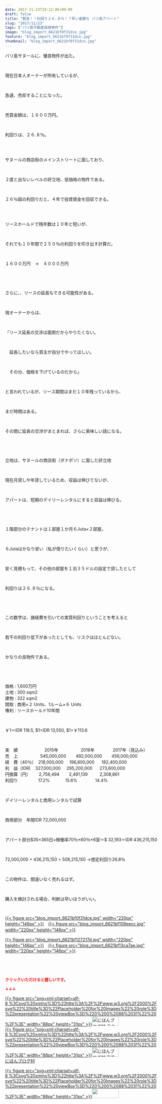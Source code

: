 ```yaml
---
date: 2017-11-23T19:12:06+09:00
draft: false
title: "緊急！！利回り２６.８％！？早い者勝ち バリ島アパート"
slug: "2017/11/23"
tags: ["バリ島不動産投資物件"]
image: "blog_import_6621bf0f31dce.jpg"
feature: "blog_import_6621bf0f31dce.jpg"
thumbnail: "blog_import_6621bf0f31dce.jpg"
---
```

<p>バリ島サヌールに、優良物件が出た。</p><p> </p><p>現在日本人オーナーが所有しているが、</p><p> </p><p>急遽、売却することになった。</p><p> </p><p>売買金額は、１６００万円。</p><p> </p><p>利回りは、２６.８％。</p><p> </p><p><br/>サヌールの商店街のメインストリートに面しており、</p><p> </p><p>２度と出ないレベルの好立地、低価格の物件である。</p><p> </p><p>２６％超の利回りだと、４年で投資資金を回収できる。</p><p> </p><p><br/>リースホールドで残年数は１０年と短いが、</p><p> </p><p>それでも１０年間で２５０％の利回りを叩き出す計算だ。</p><p> </p><p>１６００万円　→　４０００万円</p><p> </p><p> </p><p>さらに、、リースの延長もできる可能性がある。</p><p> </p><p>現オーナーからは、</p><p> </p><p>「リース延長の交渉は面倒だからやりたくない。</p><p> </p><p>　延長したいなら買主が自分でやってほしい。</p><p> </p><p>　その分、価格を下げているのだから」</p><p> </p><p>と言われているが、リース期間はまだ１０年残っているから、</p><p> </p><p>まだ時間はある。</p><p> </p><p>その間に延長の交渉がまとまれば、さらに美味しい話になる。</p><p> </p><p> </p><p>立地は、サヌールの商店街（ダナポソ）に面した好立地</p><p> </p><p>現在月貸しや年貸しているため、収益は伸びてないが、</p><p> </p><p>アパートは、短期のデイリーレンタルにすると収益は伸びる。</p><p> </p><p> </p><p>１階部分のテナントは１部屋１か月６Juta×２部屋。</p><p> </p><p>６Jutaはかなり安い（私が借りたいくらい）と思うが、</p><p> </p><p>安く見積もって、その他の部屋を１泊３５ドルの設定で貸したとして</p><p> </p><p>利回りは２６.８％になる。</p><p> </p><p> </p><p>この数字は、諸経費を引いての実質利回りということを考えると</p><p> </p><p>若干の利回り低下があったとしても、リスクはほとんどない。</p><p> </p><p>かなりの良物件である。</p><p> </p><p> </p><p>価格 : 1,600万円<br/>土地 : 300 sqm2<br/>建物 : 322 sqm2<br/>間取 : 商用×２ Units、1ルーム×６ Units<br/>権利 : リースホールド10年間</p><p> </p><p>￥1＝IDR 118.5, $1=IDR 13,550, $1=￥113.6</p><p> </p><p>実　績 　　　　　　2015年　　　 　　2016年　　　 　2017年（見込み）<br/>売　上 　　　　　545,000,000 　　492,000,000 　　456,000,000<br/>経　費（40％）  218,000,000     196,800,000      182,400,000<br/>利　益（IDR)    327,000,000     295,200,000      273,600,000<br/>円換算（円）       2,759,494        2,491,139          2,308,861<br/>利回り                 17.2%             15.6%               14.4%</p><p> </p><p>デイリーレンタルと商用レンタルで試算</p><p> </p><p>商用部分　年間IDR 72,000,000</p><p> </p><p>アパート部分$35×365日×稼働率70％×60％×6室＝$ 32,193＝IDR 436,215,150</p><p> </p><p>72,000,000 + 436,215,150 = 508,215,150 →想定利回り26.8％</p><p> </p><p>この物件は、間違いなく売れるはず。</p><p> </p><p>購入を検討される場合、判断は早いほうがいい。</p><p> </p><p><a href="blog_import_6621bf0f31dce.jpg">{{< figure src="blog_import_6621bf0f31dce.jpg" width="220px" height="146px" >}}</a>　<a href="blog_import_6621bf109eecc.jpg">{{< figure src="blog_import_6621bf109eecc.jpg" width="220px" height="146px" >}}</a>　</p><p><a href="blog_import_6621bf127217d.jpg">{{< figure src="blog_import_6621bf127217d.jpg" width="220px" height="146px" >}}</a>　<a href="blog_import_6621bf13ca7ae.jpg">{{< figure src="blog_import_6621bf13ca7ae.jpg" width="220px" height="146px" >}}</a></p><p> </p><p> </p><p><font color="#ff0000" size="2"><strong>クリックいただけると嬉しいです。</strong></font></p><p><font color="#ff0000" size="2"><strong>↓↓↓</strong></font></p><p><a href="ranking.html?p_cid=01260127" id="&amp;blogmura_banner" target="_blank">{{< figure src="svg+xml;charset=utf-8,%3Csvg%20xmlns%3D%22http%3A%2F%2Fwww.w3.org%2F2000%2Fsvg%22%20title%3D%22Placeholder%20for%20Images%22%20role%3D%22presentation%22%20viewBox%3D%220%200%2088%2031%22%20%2F%3E" width="88px" height="31px" >}}<noscript><img alt="にほんブログ村 その他生活ブログ 不動産投資へ" border="0" height="31" src="https://img-proxy.blog-video.jp/images?url=http%3A%2F%2Flife.blogmura.com%2Fhudousantoushi%2Fimg%2Fhudousantoushi88_31.gif" width="88"></noscript></a><br/><a href="ranking.html?p_cid=01260127" target="_blank">{{< figure src="svg+xml;charset=utf-8,%3Csvg%20xmlns%3D%22http%3A%2F%2Fwww.w3.org%2F2000%2Fsvg%22%20title%3D%22Placeholder%20for%20Images%22%20role%3D%22presentation%22%20viewBox%3D%220%200%2088%2031%22%20%2F%3E" width="88px" height="31px" >}}<noscript><img alt="にほんブログ村 海外生活ブログ バリ島情報へ" border="0" height="31" src="https://img-proxy.blog-video.jp/images?url=http%3A%2F%2Foverseas.blogmura.com%2Fbali%2Fimg%2Fbali88_31.gif" width="88"></noscript></a><br/><a href="ranking.html?p_cid=01260127" target="_blank">にほんブログ村</a></p><p><a href="link.php?1804582" title="人気ブログランキングへ">{{< figure src="svg+xml;charset=utf-8,%3Csvg%20xmlns%3D%22http%3A%2F%2Fwww.w3.org%2F2000%2Fsvg%22%20title%3D%22Placeholder%20for%20Images%22%20role%3D%22presentation%22%20viewBox%3D%220%200%2088%2031%22%20%2F%3E" width="88px" height="31px" >}}<noscript><img border="0" height="31" src="https://blog.with2.net/img/banner/banner_22.gif" width="88"></noscript></a></p>


